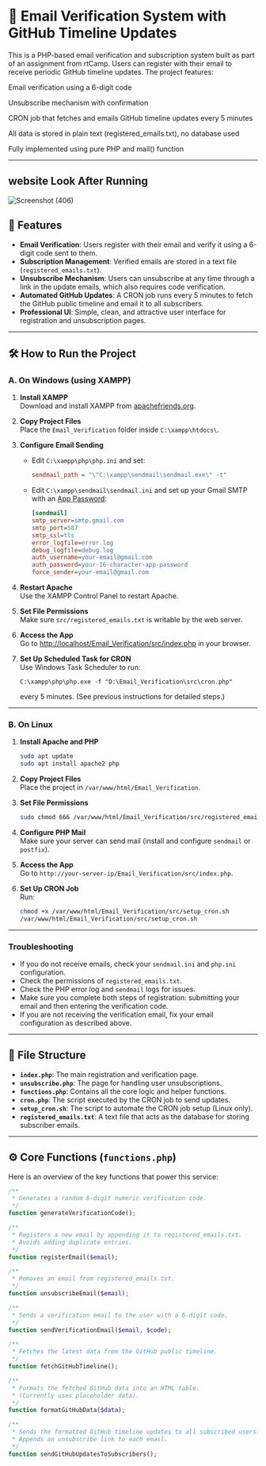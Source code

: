 # 📧 Email Verification System with GitHub Timeline Updates
This is a PHP-based email verification and subscription system built as part of an assignment from rtCamp. Users can register with their email to receive periodic GitHub timeline updates. The project features:

Email verification using a 6-digit code

Unsubscribe mechanism with confirmation

CRON job that fetches and emails GitHub timeline updates every 5 minutes

All data is stored in plain text (registered_emails.txt), no database used

Fully implemented using pure PHP and mail() function

---
## website Look After Running
![Screenshot (406)](https://github.com/user-attachments/assets/3e0a5403-6f60-4966-bc34-7ae509acea3e)

## 🚀 Features

- **Email Verification**: Users register with their email and verify it using a 6-digit code sent to them.
- **Subscription Management**: Verified emails are stored in a text file (`registered_emails.txt`).
- **Unsubscribe Mechanism**: Users can unsubscribe at any time through a link in the update emails, which also requires code verification.
- **Automated GitHub Updates**: A CRON job runs every 5 minutes to fetch the GitHub public timeline and email it to all subscribers.
- **Professional UI**: Simple, clean, and attractive user interface for registration and unsubscription pages.

---

## 🛠️ How to Run the Project

### A. On Windows (using XAMPP)

1. **Install XAMPP**  
   Download and install XAMPP from [apachefriends.org](https://www.apachefriends.org/index.html).

2. **Copy Project Files**  
   Place the `Email_Verification` folder inside `C:\xampp\htdocs\`.

3. **Configure Email Sending**  
   - Edit `C:\xampp\php\php.ini` and set:
     ```ini
     sendmail_path = "\"C:\xampp\sendmail\sendmail.exe\" -t"
     ```
   - Edit `C:\xampp\sendmail\sendmail.ini` and set up your Gmail SMTP with an [App Password](https://myaccount.google.com/apppasswords):
     ```ini
     [sendmail]
     smtp_server=smtp.gmail.com
     smtp_port=587
     smtp_ssl=tls
     error_logfile=error.log
     debug_logfile=debug.log
     auth_username=your-email@gmail.com
     auth_password=your-16-character-app-password
     force_sender=your-email@gmail.com
     ```

4. **Restart Apache**  
   Use the XAMPP Control Panel to restart Apache.

5. **Set File Permissions**  
   Make sure `src/registered_emails.txt` is writable by the web server.

6. **Access the App**  
   Go to [http://localhost/Email_Verification/src/index.php](http://localhost/Email_Verification/src/index.php) in your browser.

7. **Set Up Scheduled Task for CRON**  
   Use Windows Task Scheduler to run:
   ```
   C:\xampp\php\php.exe -f "D:\Email_Verification\src\cron.php"
   ```
   every 5 minutes. (See previous instructions for detailed steps.)

---

### B. On Linux

1. **Install Apache and PHP**  
   ```bash
   sudo apt update
   sudo apt install apache2 php
   ```

2. **Copy Project Files**  
   Place the project in `/var/www/html/Email_Verification`.

3. **Set File Permissions**  
   ```bash
   sudo chmod 666 /var/www/html/Email_Verification/src/registered_emails.txt
   ```

4. **Configure PHP Mail**  
   Make sure your server can send mail (install and configure `sendmail` or `postfix`).

5. **Access the App**  
   Go to `http://your-server-ip/Email_Verification/src/index.php`.

6. **Set Up CRON Job**  
   Run:
   ```bash
   chmod +x /var/www/html/Email_Verification/src/setup_cron.sh
   /var/www/html/Email_Verification/src/setup_cron.sh
   ```

---

### Troubleshooting

- If you do not receive emails, check your `sendmail.ini` and `php.ini` configuration.
- Check the permissions of `registered_emails.txt`.
- Check the PHP error log and `sendmail` logs for issues.
- Make sure you complete both steps of registration: submitting your email and then entering the verification code.
- If you are not receiving the verification email, fix your email configuration as described above.

---

## 📜 File Structure

- **`index.php`**: The main registration and verification page.
- **`unsubscribe.php`**: The page for handling user unsubscriptions.
- **`functions.php`**: Contains all the core logic and helper functions.
- **`cron.php`**: The script executed by the CRON job to send updates.
- **`setup_cron.sh`**: The script to automate the CRON job setup (Linux only).
- **`registered_emails.txt`**: A text file that acts as the database for storing subscriber emails.

---

## ⚙️ Core Functions (`functions.php`)

Here is an overview of the key functions that power this service:

```php
/**
 * Generates a random 6-digit numeric verification code.
 */
function generateVerificationCode();

/**
 * Registers a new email by appending it to registered_emails.txt.
 * Avoids adding duplicate entries.
 */
function registerEmail($email);

/**
 * Removes an email from registered_emails.txt.
 */
function unsubscribeEmail($email);

/**
 * Sends a verification email to the user with a 6-digit code.
 */
function sendVerificationEmail($email, $code);

/**
 * Fetches the latest data from the GitHub public timeline.
 */
function fetchGitHubTimeline();

/**
 * Formats the fetched GitHub data into an HTML table.
 * (Currently uses placeholder data).
 */
function formatGitHubData($data);

/**
 * Sends the formatted GitHub timeline updates to all subscribed users.
 * Appends an unsubscribe link to each email.
 */
function sendGitHubUpdatesToSubscribers();
``` 
